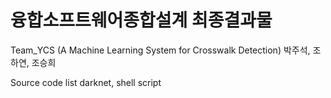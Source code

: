 # 융합소프트웨어종합설계 최종결과물

Team_YCS (A Machine Learning System for Crosswalk Detection)
박주석, 조하연, 조승희

Source code list
darknet, shell script
